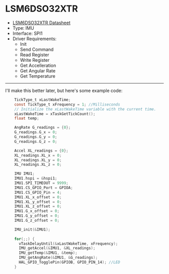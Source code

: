 # LSM6DSO32XTR
* [LSM6DSO32XTR Datasheet](https://www.st.com/resource/en/datasheet/lsm6dso32x.pdf)
* Type: IMU
* Interface: SPI1
* Driver Requirements:
    * Init
    * Send Command
    * Read Register
    * Write Register
    * Get Accelleration
    * Get Angular Rate
    * Get Temperature

***
I'll make this better later, but here's some example code:
```c
	TickType_t xLastWakeTime;
	const TickType_t xFrequency = 1; //Milliseconds
	// Initialize the xLastWakeTime variable with the current time.
	xLastWakeTime = xTaskGetTickCount();
	float temp;

	AngRate G_readings = {0};
	G_readings.G_x = 0;
	G_readings.G_y = 0;
	G_readings.G_z = 0;

	Accel XL_readings = {0};
	XL_readings.XL_x = 0;
	XL_readings.XL_y = 0;
	XL_readings.XL_z = 0;

	IMU IMU1;
	IMU1.hspi = &hspi1;
	IMU1.SPI_TIMEOUT = 9999;
	IMU1.CS_GPIO_Port = GPIOA;
	IMU1.CS_GPIO_Pin = 4;
	IMU1.XL_x_offset = 0;
	IMU1.XL_y_offset = 0;
	IMU1.XL_z_offset = 0;
	IMU1.G_x_offset = 0;
	IMU1.G_y_offset = 0;
	IMU1.G_z_offset = 0;

	IMU_init(&IMU1);
    
	for(;;) {
	  vTaskDelayUntil(&xLastWakeTime, xFrequency);
	  IMU_getAccel(&IMU1, &XL_readings);
	  IMU_getTemp(&IMU1, &temp);
	  IMU_getAngRate(&IMU1, &G_readings);
	  HAL_GPIO_TogglePin(GPIOB, GPIO_PIN_14); //LED
	}
```